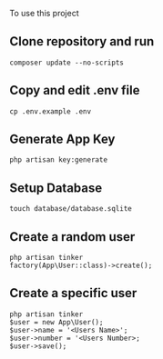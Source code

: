 To use this project 

## Clone repository and run
    composer update --no-scripts

## Copy and edit .env file
    cp .env.example .env

## Generate App Key
    php artisan key:generate

## Setup Database
    touch database/database.sqlite

## Create a random user
    php artisan tinker
    factory(App\User::class)->create();

## Create a specific user
    php artisan tinker
    $user = new App\User();
    $user->name = '<Users Name>';
    $user->number = '<Users Number>;
    $user->save();
